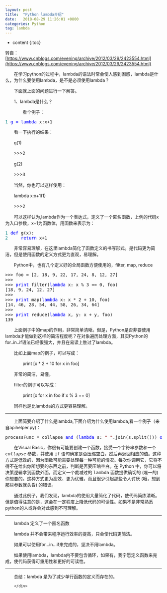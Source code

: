 ```yaml
---
layout: post
title:  "Python lambda介绍"
date:   2018-08-29 11:26:01 +0800
categories: Python
tag: lambda
---
```


* content
{:toc}



转自：[https://www.cnblogs.com/evening/archive/2012/03/29/2423554.html](https://www.cnblogs.com/evening/archive/2012/03/29/2423554.html) 

<div class="postBody">
			<div id="cnblogs_post_body" class="blogpost-body"><p>　　在学习python的过程中，lambda的语法时常会使人感到困惑，lambda是什么，为什么要使用lambda，是不是必须使用lambda？</p>
<p>　　下面就上面的问题进行一下解答。</p>
<p>　　1、lambda是什么？</p>
<p>　　　　看个例子：　　　　　</p>
<div class="cnblogs_code">
<pre><span style="color: #008080;">1</span> <span style="color: #0000ff;">g = lambda</span> x:x+1</pre>
</div>
<p>　　看一下执行的结果：　</p>
<p>　　g(1)</p>
<p>　　&gt;&gt;&gt;2</p>
<p>　　g(2)</p>
<p>　　&gt;&gt;&gt;3</p>
<p>　　当然，你也可以这样使用：</p>
<p>　　lambda x:x+1(1)</p>
<p>　　&gt;&gt;&gt;2　　　</p>
<p>　　可以这样认为,lambda作为一个表达式，定义了一个匿名函数，上例的代码x为入口参数，x+1为函数体，用函数来表示为：</p>
<div class="cnblogs_code">
<pre><span style="color: #008080;">1</span> <span style="color: #0000ff;">def</span> g(x):<br><span style="color: #008080;">2</span>     <span style="color: #0000ff;">return</span> x+1</pre>
</div>
<p>　　非常容易理解，在这里lambda简化了函数定义的书写形式。是代码更为简洁，但是使用函数的定义方式更为直观，易理解。</p>
<p>　　<span>Python中，也有几个定义好的全局函数方便使用的，filter, map, reduce　　</span></p>

<pre>&gt;&gt;&gt; foo = [2, 18, 9, 22, 17, 24, 8, 12, 27]<br>&gt;&gt;&gt;<br>&gt;&gt;&gt; <span style="color: #0000ff;">print</span> filter(<span style="color: #0000ff;">lambda</span> x: x % 3 == 0, foo)<br>[18, 9, 24, 12, 27]<br>&gt;&gt;&gt;<br>&gt;&gt;&gt; <span style="color: #0000ff;">print</span> map(<span style="color: #0000ff;">lambda</span> x: x * 2 + 10, foo)<br>[14, 46, 28, 54, 44, 58, 26, 34, 64]<br>&gt;&gt;&gt;<br>&gt;&gt;&gt; <span style="color: #0000ff;">print</span> reduce(<span style="color: #0000ff;">lambda</span> x, y: x + y, foo)<br>139</pre>

<p>　　上面例子中的map的作用，非常简单清晰。但是，Python是否非要使用lambda才能做到这样的简洁程度呢？<span>在对象遍历处理方面，其实Python的for..in..if语法已经很强大，并且在易读上胜过了lambda。</span></p>
<p>　　比如上面map的例子，可以写成：</p>
<p>　　　　print [x * 2 + 10 for x in foo]</p>
<p>　　非常的简洁，易懂。</p>
<p>　　filter的例子可以写成：</p>
<p>　　　　print [x for x in foo if x % 3 == 0]</p>
<p>　　同样也是比lambda的方式更容易理解。</p>
<hr>
<p>　　上面简要介绍了什么是lambda,下面介绍为什么使用lambda,看一个例子（来自apihelper.py)：　　</p>
<div class="cnblogs_code">
<pre>processFunc = collapse <span style="color: #0000ff;">and</span> (<span style="color: #0000ff;">lambda</span> s: <span style="color: #800000;">"</span> <span style="color: #800000;">"</span>.join(s.split())) <span style="color: #0000ff;">or</span> (<span style="color: #0000ff;">lambda</span> s: s)</pre>
</div>
<p>　　<span class="application">在Visual Basic</span>，你很有可能要创建一个函数，接受一个字符串参数和一个 <em class="parameter"><tt>collapse</tt></em> 参数，并使用 <tt class="literal">if</tt> 语句确定是否压缩空白，然后再返回相应的值。这种方式是低效的，因为函数可能需要处理每一种可能的情况。每次你调用它，它将不得不在给出你所想要的东西之前，判断是否要压缩空白。在 <span class="application">Python</span> 中，你可以将决策逻辑拿到函数外面，而定义一个裁减过的 <tt class="literal">lambda</tt> 函数提供确切的 (唯一的) 你想要的。这种方式更为高效、更为优雅，而且很少引起那些令人讨厌 (哦，想到那些参数就头昏) 的错误。</p>
<p>　　通过此例子，我们发现，lambda的使用大量简化了代码，使代码简练清晰。但是值得注意的是，这会在一定程度上降低代码的可读性。如果不是非常熟悉python的人或许会对此感到不可理解。</p>
<hr>
<p>　　lambda 定义了一个匿名函数</p>
<p>　　lambda 并不会带来程序运行效率的提高，只会使代码更简洁。</p>
<p>　　如果可以使用for...in...if来完成的，坚决不用lambda。</p>
<p>　　如果使用lambda，lambda内不要包含循环，如果有，我宁愿定义函数来完成，使代码获得可重用性和更好的可读性。</p>
<hr>
<p>　　总结：lambda 是为了减少单行函数的定义而存在的。</p>


		</div>
